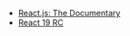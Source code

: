 - [React.js: The Documentary](https://cult.honeypot.io/originals/react-the-documentary/)
- [React 19 RC](https://react.dev/blog/2024/04/25/react-19)